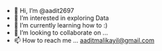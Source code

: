 - 👋 Hi, I’m @aadit2697
- 👀 I’m interested in exploring Data
- 🌱 I’m currently learning how to :)
- 💞️ I’m looking to collaborate on ...
- 📫 How to reach me ... aaditmalikayil@gmail.com

<!---
aadit2697/aadit2697 is a ✨ special ✨ repository because its `README.md` (this file) appears on your GitHub profile.
You can click the Preview link to take a look at your changes.
--->
